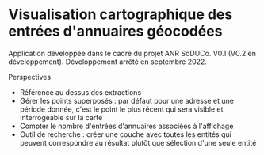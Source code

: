 # Visualisation cartographique des entrées d'annuaires géocodées

Application développée dans le cadre du projet ANR SoDUCo.
V0.1 (V0.2 en développement).
Développement arrêté en septembre 2022.

<p>Perspectives</p>
<ul>
<li>Référence au dessus des extractions</li>
<li>Gérer les points superposés : par défaut pour une adresse et une période donnée, c'est le point le plus récent qui sera visible et interrogeable sur la carte</li>
<li>Compter le nombre d'entrées d'annuaires associées à l'affichage</li>
<li>Outil de recherche : créer une couche avec toutes les entités qui peuvent correspondre au résultat plutôt que sélection d'une seule entité</li>
</ul>
